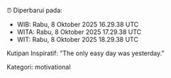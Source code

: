 ⏰ Diperbarui pada:
- WIB: Rabu, 8 Oktober 2025 16.29.38 UTC
- WITA: Rabu, 8 Oktober 2025 17.29.38 UTC
- WIT: Rabu, 8 Oktober 2025 18.29.38 UTC

Kutipan Inspiratif:
"The only easy day was yesterday."


Kategori: motivational

